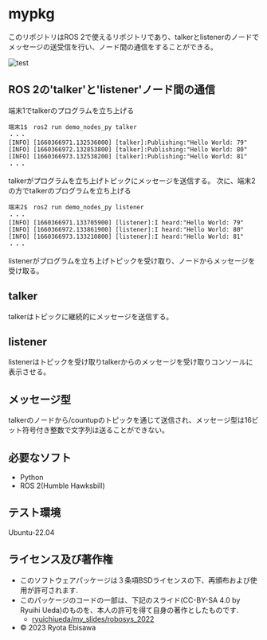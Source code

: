 # mypkg
このリポジトリはROS 2で使えるリポジトリであり、talkerとlistenerのノードでメッセージの送受信を行い、ノード間の通信をすることができる。

![test](https://github.com/EbisawaRyota/mypkg/actions/workflows/test.yml/badge.svg)

## ROS 2の'talker'と'listener'ノード間の通信
端末1でtalkerのプログラムを立ち上げる
```
端末1$　ros2 run demo_nodes_py talker
・・・
[INFO] [1660366971.132536000] [talker]:Publishing:"Hello World: 79"
[INFO] [1660366972.132853800] [talker]:Publishing:"Hello World: 80"
[INFO] [1660366973.132538200] [talker]:Publishing:"Hello World: 81"
・・・
```
talkerがプログラムを立ち上げトピックにメッセージを送信する。
次に、端末2の方でtalkerのプログラムを立ち上げる
```
端末2$　ros2 run demo_nodes_py listener
・・・
[INFO] [1660366971.133705900] [listener]:I heard:"Hello World: 79"
[INFO] [1660366972.133861900] [listener]:I heard:"Hello World: 80"
[INFO] [1660366973.133210800] [listener]:I heard:"Hello World: 81"
・・・
```
listenerがプログラムを立ち上げトピックを受け取り、ノードからメッセージを受け取る。

## talker
talkerはトピックに継続的にメッセージを送信する。
## listener
listenerはトピックを受け取りtalkerからのメッセージを受け取りコンソールに表示させる。
## メッセージ型
talkerのノードから/countupのトピックを通じて送信され、メッセージ型は16ビット符号付き整数で文字列は送ることができない。

## 必要なソフト
* Python
* ROS 2(Humble Hawksbill)

## テスト環境
Ubuntu-22.04

## ライセンス及び著作権
* このソフトウェアパッケージは３条項BSDライセンスの下、再頒布および使用が許可されます.
* このパッケージのコードの一部は、下記のスライド(CC-BY-SA 4.0 by Ryuihi Ueda)のものを、本人の許可を得て自身の著作としたものです. 
    * [ryuichiueda/my_slides/robosys_2022](https://github.com/ryuichiueda/my_slides/tree/master/robosys_2022)
* © 2023 Ryota Ebisawa

